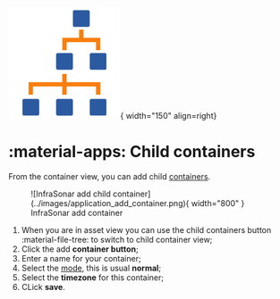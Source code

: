 ![Containers](../images/concept_containers.png){ width="150" align=right}

# :material-apps: Child containers 

From the container view, you can add child [containers](../concept/containers.md).

<figure markdown>
  ![InfraSonar add child container](../images/application_add_container.png){ width="800" }
  <figcaption>InfraSonar add container</figcaption>
</figure>

1. When you are in asset view you can use the child containers button :material-file-tree: to switch to child container view;
2. Click the add **container button**;
3. Enter a name for your container;
4. Select the [mode](modes.md), this is usual **normal**;
5. Select the **timezone** for this container;
6. CLick **save**.